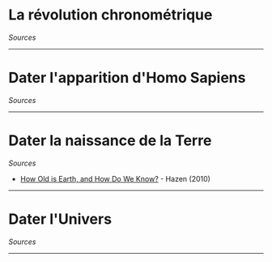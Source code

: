 # La révolution chronométrique

*Sources*

---



# Dater l'apparition d'Homo Sapiens

*Sources*

---

# Dater la naissance de la Terre

*Sources*

- [How Old is Earth, and How Do We Know?](https://evolution-outreach.biomedcentral.com/articles/10.1007/s12052-010-0226-0) - Hazen (2010)

---

# Dater l'Univers

*Sources*

---
